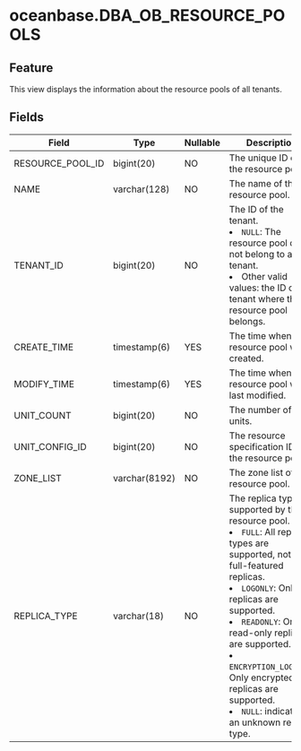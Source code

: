 oceanbase.DBA_OB_RESOURCE_POOLS
====================================================


Feature
-------------------

This view displays the information about the resource pools of all tenants.

Fields
----------------------


| Field | Type | Nullable | Description |
|--------------|----------------|------------|-----------------------------------------------------------------------------------------------------------------------------------------------------------------------------------------------------------------------------------------------------------------------------------------------------------------------------|
| RESOURCE_POOL_ID | bigint(20) | NO | The unique ID of the resource pool. |
| NAME | varchar(128) | NO | The name of the resource pool. |
| TENANT_ID | bigint(20) | NO | The ID of the tenant. <li> `NULL`: The resource pool does not belong to any tenant.   <li> Other valid values: the ID of the tenant where the resource pool belongs. |
| CREATE_TIME | timestamp(6) | YES | The time when the resource pool was created. |
| MODIFY_TIME | timestamp(6) | YES | The time when the resource pool was last modified. |
| UNIT_COUNT | bigint(20) | NO | The number of units. |
| UNIT_CONFIG_ID | bigint(20) | NO | The resource specification ID of the resource pool. |
| ZONE_LIST | varchar(8192) | NO | The zone list of the resource pool. |
| REPLICA_TYPE | varchar(18) | NO | The replica type supported by the resource pool. <li> `FULL`: All replica types are supported, not only full-featured replicas.   <li> `LOGONLY`: Only log replicas are supported.   <li> `READONLY`: Only read-only replicas are supported.   <li> `ENCRYPTION_LOGONLY`: Only encrypted log replicas are supported.   <li> `NULL`: indicates an unknown replica type. |


